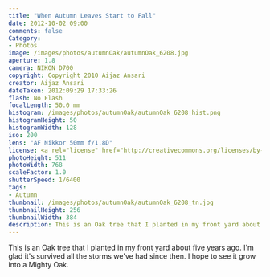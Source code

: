 ```yaml
---
title: "When Autumn Leaves Start to Fall"
date: 2012-10-02 09:00
comments: false
Category:
- Photos
image: /images/photos/autumnOak/autumnOak_6208.jpg
aperture: 1.8
camera: NIKON D700
copyright: Copyright 2010 Aijaz Ansari
creator: Aijaz Ansari
dateTaken: 2012:09:29 17:33:26
flash: No Flash
focalLength: 50.0 mm
histogram: /images/photos/autumnOak/autumnOak_6208_hist.png
histogramHeight: 50
histogramWidth: 128
iso: 200
lens: "AF Nikkor 50mm f/1.8D"
license: <a rel="license" href="http://creativecommons.org/licenses/by-nc-nd/3.0/deed.en_US"><img alt="Creative Commons License" style="border-width:0" src="http://i.creativecommons.org/l/by-nc-nd/3.0/88x31.png" /></a>
photoHeight: 511
photoWidth: 768
scaleFactor: 1.0
shutterSpeed: 1/6400
tags: 
- Autumn
thumbnail: /images/photos/autumnOak/autumnOak_6208_tn.jpg
thumbnailHeight: 256
thumbnailWidth: 384
description: This is an Oak tree that I planted in my front yard about five years ago.
---
```


This is an Oak tree that I planted in my front yard about five
years ago.  I'm glad it's survived all the storms we've had since then. I
hope to see it grow into a Mighty Oak.

